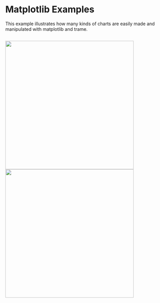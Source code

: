 # Matplotlib Examples

This example illustrates how many kinds of charts are easily made and manipulated with matplotlib and trame.

<p style="float: left;">
  <img src="../../../../docs/content/examples/MatplotlibScatterPlot.jpg" width="400">
  <img src="../../../../docs/content/examples/MatplotlibSubPolts.jpg" width="400">
</p>
